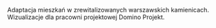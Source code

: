 ﻿---
client: "Domino Projekt"
---

Adaptacja mieszkań w zrewitalizowanych warszawskich kamienicach. Wizualizacje dla pracowni projektowej Domino Projekt.
